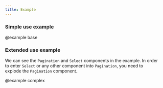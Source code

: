 ```yaml
---
title: Example
---
```


### Simple use example

@example base

### Extended use example

We can see the `Pagination` and `Select` components in the example. In order to enter `Select` or any other component into `Pagination`, you need to explode the `Pagination` component.

@example complex
